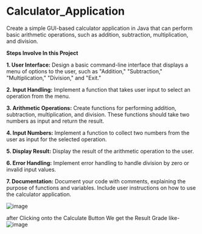 # Calculator_Application
Create a simple GUI-based calculator application in Java that can perform basic arithmetic operations, such as addition, subtraction, multiplication, and division.

**Steps Involve In this Project**

**1. User Interface:** Design a basic command-line interface that displays a menu of options
to the user, such as "Addition," "Subtraction," "Multiplication," "Division," and "Exit."

**2. Input Handling:** Implement a function that takes user input to select an operation from
the menu.

**3. Arithmetic Operations:** Create functions for performing addition, subtraction,
multiplication, and division. These functions should take two numbers as input and return
the result.

**4. Input Numbers:** Implement a function to collect two numbers from the user as input for
the selected operation.

**5. Display Result:** Display the result of the arithmetic operation to the user.

**6. Error Handling:** Implement error handling to handle division by zero or invalid input
values.

**7. Documentation:** Document your code with comments, explaining the purpose of
functions and variables. Include user instructions on how to use the calculator
application.

![image](https://github.com/user-attachments/assets/5b0a4de3-1d6d-4191-987a-17c7057217ec)

after Clicking onto the Calculate Button We get the Result Grade like-
![image](https://github.com/user-attachments/assets/d64ee84f-49e7-445d-880b-4aeef0637842)




